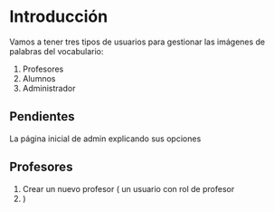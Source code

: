 # Introducción
Vamos a tener tres tipos de usuarios para gestionar las imágenes de palabras  del vocabulario:

1. Profesores
1. Alumnos
1. Administrador

## Pendientes
 La página inicial de admin explicando sus opciones


## Profesores
1. Crear un nuevo profesor ( un usuario con rol de profesor
2. )
